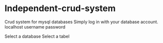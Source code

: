# Independent-crud-system
Crud system for mysql databases
Simply log in with your database account. 
localhost
username
password

Select a database
Select a tabel
